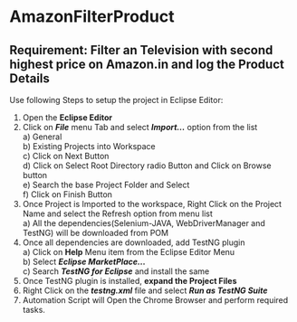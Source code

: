 # AmazonFilterProduct
## Requirement: Filter an Television with second highest price on Amazon.in and log the Product Details

Use following Steps to setup the project in Eclipse Editor:
1. Open the __Eclipse Editor__
2. Click on **_File_** menu Tab and select **_Import..._** option from the list  
a) General  
	b) Existing Projects into Workspace  
	c) Click on Next Button  
	d) Click on Select Root Directory radio Button and Click on Browse button  
	e) Search the base Project Folder and Select  
	f) Click on Finish Button  
3. Once Project is Imported to the workspace, Right Click on the Project Name and select the Refresh option from menu list  
	a) All the dependencies(Selenium-JAVA, WebDriverManager and TestNG) will be downloaded from POM   
4. Once all dependencies are downloaded, add TestNG plugin  
	a) Click on __Help__ Menu item from the Eclipse Editor Menu  
	b) Select **_Eclipse MarketPlace..._**  
	c) Search **_TestNG for Eclipse_** and install the same  
5. Once TestNG plugin is installed, **expand the Project Files**
6. Right Click on the **_testng.xml_** file and select **_Run as TestNG Suite_**
7. Automation Script will Open the Chrome Browser and perform required tasks.

